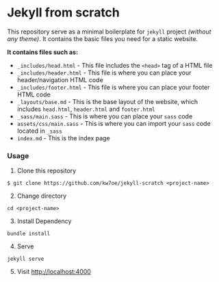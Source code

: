 # Jekyll from scratch
This repository serve as a minimal boilerplate for `jekyll` project _(without any theme)_. It contains the basic files you need for a static website. 

**It contains files such as:**

- `_includes/head.html` - This file includes the `<head>` tag of a HTML file
- `_includes/header.html` - This file is where you can place your header/navigation HTML code
- `_includes/footer.html` - This file is where you can place your footer HTML code
- `_layouts/base.md` - This is the base layout of the website, which includes `head.html`, `header.html` and `footer.html`
- `_sass/main.sass` - This is where you can place your `sass` code
- `assets/css/main.sass` - This is where you can import your `sass` code located in `_sass`
- `index.md` - This is the index page

### Usage
1. Clone this repository
```
$ git clone https://github.com/kw7oe/jekyll-scratch <project-name>
```

2. Change directory
```
cd <project-name>
```

3. Install Dependency
```
bundle install
```

4. Serve
```
jekyll serve
```

5. Visit [http://localhost:4000](http://localhost:4000)
